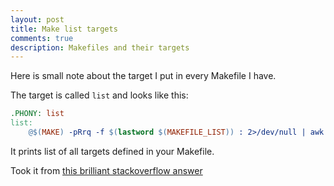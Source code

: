 ```yaml
---
layout: post
title: Make list targets
comments: true
description: Makefiles and their targets
---
```


Here is small note about the target I put in every Makefile I have.

The target is called `list` and looks like this:

```makefile
.PHONY: list
list:
    @$(MAKE) -pRrq -f $(lastword $(MAKEFILE_LIST)) : 2>/dev/null | awk -v RS= -F: '/^# File/,/^# Finished Make data base/ {if ($$1 !~ "^[#.]") {print $$1}}' | sort | egrep -v -e '^[^[:alnum:]]' -e '^$@$$'
```

It prints list of all targets defined in your Makefile.

Took it from [this brilliant stackoverflow answer](https://stackoverflow.com/a/26339924/1867518 "makefile list targets")
